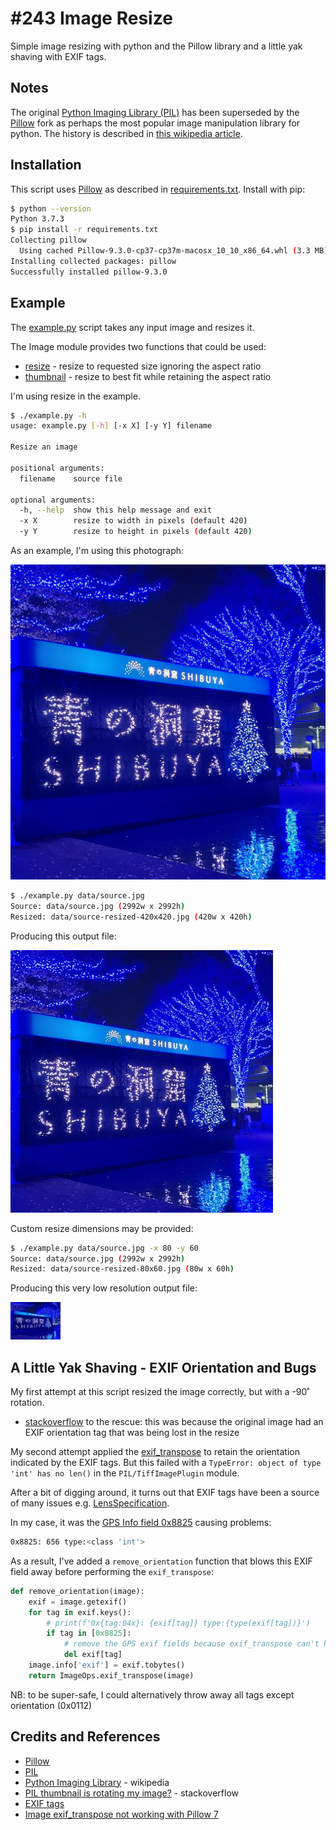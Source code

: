 # #243 Image Resize

Simple image resizing with python and the Pillow library and a little yak shaving with EXIF tags.

## Notes

The original [Python Imaging Library (PIL)](https://pypi.org/project/PIL/) has been superseded by
the [Pillow](https://pypi.org/project/Pillow/) fork as perhaps the most popular image manipulation library for python.
The history is described in [this wikipedia article](https://en.wikipedia.org/wiki/Python_Imaging_Library).

## Installation

This script uses [Pillow](https://pypi.org/project/Pillow/) as described in [requirements.txt](./requirements.txt). Install with pip:

```sh
$ python --version
Python 3.7.3
$ pip install -r requirements.txt
Collecting pillow
  Using cached Pillow-9.3.0-cp37-cp37m-macosx_10_10_x86_64.whl (3.3 MB)
Installing collected packages: pillow
Successfully installed pillow-9.3.0
```

## Example

The [example.py](./example.py) script takes any input image and resizes it.

The Image module provides two functions that could be used:

* [resize](https://pillow.readthedocs.io/en/stable/reference/Image.html#PIL.Image.Image.resize) - resize to requested size ignoring the aspect ratio
* [thumbnail](https://pillow.readthedocs.io/en/stable/reference/Image.html#PIL.Image.Image.thumbnail) - resize to best fit while retaining the aspect ratio

I'm using resize in the example.

```sh
$ ./example.py -h
usage: example.py [-h] [-x X] [-y Y] filename

Resize an image

positional arguments:
  filename    source file

optional arguments:
  -h, --help  show this help message and exit
  -x X        resize to width in pixels (default 420)
  -y Y        resize to height in pixels (default 420)
```

As an example, I'm using this photograph:

![source](./data/source.jpg)

```sh
$ ./example.py data/source.jpg
Source: data/source.jpg (2992w x 2992h)
Resized: data/source-resized-420x420.jpg (420w x 420h)
```

Producing this output file:

![source-resized-420x420](./data/source-resized-420x420.jpg)

Custom resize dimensions may be provided:

```sh
$ ./example.py data/source.jpg -x 80 -y 60
Source: data/source.jpg (2992w x 2992h)
Resized: data/source-resized-80x60.jpg (80w x 60h)
```

Producing this very low resolution output file:

![source-resized-80x60](./data/source-resized-80x60.jpg)

## A Little Yak Shaving - EXIF Orientation and Bugs

My first attempt at this script resized the image correctly, but with a -90˚ rotation.

* [stackoverflow](https://stackoverflow.com/questions/4228530/pil-thumbnail-is-rotating-my-image) to the rescue: this was because the original image had an EXIF orientation tag that was being lost in the resize

My second attempt applied the
[exif_transpose](https://pillow.readthedocs.io/en/stable/reference/ImageOps.html#PIL.ImageOps.exif_transpose)
to retain the orientation indicated by the EXIF tags. But this failed with a `TypeError: object of type 'int' has no len()` in the `PIL/TiffImagePlugin` module.

After a bit of digging around, it turns out that EXIF tags have been a source of many issues e.g. [LensSpecification](https://github.com/python-pillow/Pillow/issues/4346).

In my case, it was the [GPS Info field 0x8825](https://exiftool.org/TagNames/EXIF.html) causing problems:

```sh
0x8825: 656 type:<class 'int'>
```

As a result, I've added a `remove_orientation` function that blows this EXIF field away before performing the `exif_transpose`:

```python
def remove_orientation(image):
    exif = image.getexif()
    for tag in exif.keys():
        # print(f'0x{tag:04x}: {exif[tag]} type:{type(exif[tag])}')
        if tag in [0x8825]:
            # remove the GPS exif fields because exif_transpose can't handle the tags I have in the source image
            del exif[tag]
    image.info['exif'] = exif.tobytes()
    return ImageOps.exif_transpose(image)
```

NB: to be super-safe, I could alternatively throw away all tags except orientation (0x0112)

## Credits and References

* [Pillow](https://pypi.org/project/Pillow/)
* [PIL](https://pypi.org/project/PIL/)
* [Python Imaging Library](https://en.wikipedia.org/wiki/Python_Imaging_Library) - wikipedia
* [PIL thumbnail is rotating my image?](https://stackoverflow.com/questions/4228530/pil-thumbnail-is-rotating-my-image) - stackoverflow
* [EXIF tags](https://exiftool.org/TagNames/EXIF.html)
* [Image exif_transpose not working with Pillow 7](https://github.com/python-pillow/Pillow/issues/4346)
